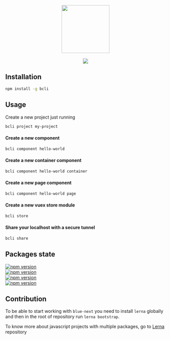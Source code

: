 <p align="center">
  <img  src="http://i.imgur.com/QmJrU0A.png" width="150" />
  <br />
  <br />
  <img src="https://travis-ci.org/Blocklevel/blue-next.svg?branch=master" />
</p>


## Installation

```bash
npm install -g bcli
```

## Usage

Create a new project just running 

```bash 
bcli project my-project
```

#### Create a new component

```bash
bcli component hello-world
```

#### Create a new container component

```bash
bcli component hello-world container
```

#### Create a new page component

```bash
bcli component hello-world page
```

#### Create a new vuex store module

```bash
bcli store
```

#### Share your localhost with a secure tunnel

```bash
bcli share
```
## Packages state
<p>
  <a href="https://www.npmjs.com/package/bcli">
    <img src="https://img.shields.io/npm/v/bcli.svg?label=bcli" alt="npm version">
  </a><br>
  <a href="https://www.npmjs.com/package/blue-scripts">
    <img src="https://img.shields.io/npm/v/blue-scripts.svg?label=blue-scripts" alt="npm version">
  </a><br>
  <a href="https://www.npmjs.com/package/blue-templates">
    <img src="https://img.shields.io/npm/v/blue-templates.svg?label=blue-templates" alt="npm version">
  </a><br>
  <a href="https://www.npmjs.com/package/eslint-config-blocklevel">
    <img src="https://img.shields.io/npm/v/eslint-config-blocklevel.svg?label=eslint-config-blocklevel" alt="npm version">
  </a><br>
</p>

## Contribution

To be able to start working with `blue-next` you need to install `lerna` globally and then in the root of repository run `lerna bootstrap`.

To know more about javascript projects with multiple packages, go to [Lerna](https://github.com/lerna/lerna) repository
